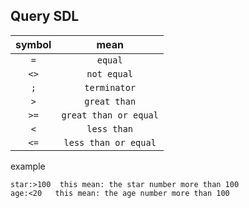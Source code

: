 ## Query SDL

|symbol|mean|
|:----:|:----:|
| `=`| `equal`|
| `<>`| `not equal`|
| `;`| `terminator`|
| `>`| `great than`|
| `>=`| `great than or equal`|
| `<`| `less than`|
| `<=`| `less than or equal`|

example

```
star:>100  this mean: the star number more than 100
age:<20   this mean: the age number more than 100
```